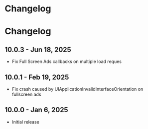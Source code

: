 # Changelog

# Changelog
## 10.0.3 - Jun 18, 2025

* Fix Full Screen Ads callbacks on multiple load reques
  
## 10.0.1 - Feb 19, 2025
* Fix crash caused by UIApplicationInvalidInterfaceOrientation on fullscreen ads
 
## 10.0.0 - Jan 6, 2025
* Initial release

